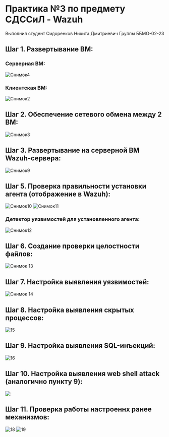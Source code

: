 # **Практика №3 по предмету СДССиЛ - Wazuh**
Выполнил студент Сидоренков Никита Дмитриевич
Группы ББМО-02-23

## **Шаг 1. Развертывание ВМ:**
### **Серверная ВМ:**
![Снимок4](https://github.com/user-attachments/assets/abaacd91-39ab-4ce0-8ef7-a7771268fb7d)

### **Клиентская ВМ:**
![Снимок2](https://github.com/user-attachments/assets/f3a6fb5b-84b4-46f4-b5da-e04b20222903)

## **Шаг 2. Обеспечение сетевого обмена между 2 ВМ:**
![Снимок3](https://github.com/user-attachments/assets/0e528d9a-5542-439f-8f79-67ec5a1bd721)

## **Шаг 3. Развертывание на серверной ВМ Wazuh-сервера:**
![Снимок9](https://github.com/user-attachments/assets/1a04e987-dc62-43ab-8bf8-1c08311522bb)

## **Шаг 5. Проверка правильности установки агента (отображение в Wazuh):**
![Снимок10](https://github.com/user-attachments/assets/25225091-3266-4894-9ddb-6919d7aee516)
![Снимок11](https://github.com/user-attachments/assets/a3976e73-c3af-436a-b7cf-3a9945ce3247)

### **Детектор уязвимостей для установленного агента:**
![Снимок12](https://github.com/user-attachments/assets/e789832e-1f4d-4330-a5bb-e424327f0ac5)

## **Шаг 6. Создание проверки целостности файлов:**
![Снимок 13](https://github.com/user-attachments/assets/38c6b4a2-142f-416c-b34c-d652f8f79d47)

## **Шаг 7. Настройка выявления уязвимостей:**
![Снимок 14](https://github.com/user-attachments/assets/f913c288-3e90-42e8-823f-452fc87091d4)

## **Шаг 8. Настройка выявления скрытых процессов:**
![15](https://github.com/user-attachments/assets/39147884-e7e0-4229-899a-151a07e01481)

## **Шаг 9. Настройка выявления SQL-инъекций:**
![16](https://github.com/user-attachments/assets/3ca8b949-4dde-4e35-841b-e64ff167fc14)

## **Шаг 10. Настройка выявления web shell attack (аналогично пункту 9):**
<img src="https://github.com/user-attachments/assets/3520b34f-afbb-4ac6-ae4e-32f5216a5701" />

## **Шаг 11. Проверка работы настроеннх ранее механизмов:**
![18](https://github.com/user-attachments/assets/efa369b9-f492-4233-9fdb-3951ed81b977)
![19](https://github.com/user-attachments/assets/9feaafc0-a905-4dd0-96ba-5b2e7eb458d7)




